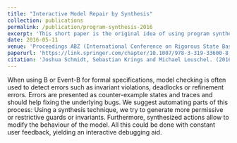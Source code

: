 ```yaml
---
title: "Interactive Model Repair by Synthesis"
collection: publications
permalink: /publication/program-synthesis-2016
excerpt: 'This short paper is the original idea of using program synthesis for interactive model repair of formal models using the B-Method.'
date: 2016-05-11
venue: 'Proceedings ABZ (International Conference on Rigorous State Based Methods)'
paperurl: 'https://link.springer.com/chapter/10.1007/978-3-319-33600-8_25'
citation: 'Joshua Schmidt, Sebastian Krings and Michael Leuschel. (2016). &quot;Interactive Model Repair by Synthesis&quot; <i>Proceedings ABZ (International Conference on Rigorous State Based Methods)</i>.'
---
```


When using B or Event-B for formal specifications, model checking is often used to detect errors such as invariant violations, deadlocks or refinement errors. Errors are presented as counter-example states and traces and should help fixing the underlying bugs. We suggest automating parts of this process: Using a synthesis technique, we try to generate more permissive or restrictive guards or invariants. Furthermore, synthesized actions allow to modify the behaviour of the model. All this could be done with constant user feedback, yielding an interactive debugging aid.
